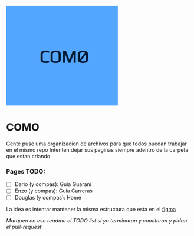 ![Logo](./assets/logo.jpeg?raw=true "COMO")
# COMO

Gente puse uma organizacion de archivos para que todos puedan trabajar en el mismo repo
Intenten dejar sus paginas siempre adentro de la carpeta que estan criando


### Pages TODO:

- [ ] Dario (y compas): Guía Guaraní
- [ ] Enzo (y compas): Guia Carreras
- [ ] Douglas (y compas): Home

La idea es intentar mantener la misma estructura que esta en el [figma](https://www.figma.com/file/T1mhPOGDN0s0xhyORR0A7r/COMO?node-id=0%3A1)

*Marquen en ese readme el TODO list si ya terminaron y comitaron y pidan el pull-request*!